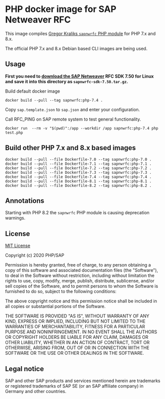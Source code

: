 # PHP docker image for SAP Netweaver RFC

This image compiles [Gregor Kraliks `sapnwrfc` PHP module][kralik] for PHP 7.x and 8.x.

The official PHP 7.x and 8.x Debian based CLI images are being used.

## Usage

**First you need to [download the SAP Netweaver][sapnwrfcsdk] RFC SDK 7.50 for
Linux and save it into this directory as `sapnwrfc-sdk-7.50.tar.gz`.**

Build default docker image

```shell script
docker build --pull --tag sapnwrfc:php-7.4 .
```

Copy `sap.template.json` to `sap.json` and enter your configuration.

Call RFC_PING on SAP remote system to test general functionality.

```shell script
docker run  --rm -v "$(pwd)":/app --workdir /app sapnwrfc:php-7.4 php test.php
```

## Build other PHP 7.x and 8.x based images

```shell script
docker build --pull --file Dockerfile-7.0 --tag sapnwrfc:php-7.0 .
docker build --pull --file Dockerfile-7.1 --tag sapnwrfc:php-7.1 .
docker build --pull --file Dockerfile-7.2 --tag sapnwrfc:php-7.2 .
docker build --pull --file Dockerfile-7.3 --tag sapnwrfc:php-7.3 .
docker build --pull --file Dockerfile-7.4 --tag sapnwrfc:php-7.4 .
docker build --pull --file Dockerfile-8.1 --tag sapnwrfc:php-8.1 .
docker build --pull --file Dockerfile-8.2 --tag sapnwrfc:php-8.2 .
```

## Annotations

Starting with PHP 8.2 the `sapnwrfc` PHP module is causing deprecation warnings.

## License

[MIT License](LICENSE)

Copyright (c) 2020 PHP/SAP

Permission is hereby granted, free of charge, to any person obtaining a copy
of this software and associated documentation files (the "Software"), to deal
in the Software without restriction, including without limitation the rights
to use, copy, modify, merge, publish, distribute, sublicense, and/or sell
copies of the Software, and to permit persons to whom the Software is
furnished to do so, subject to the following conditions:

The above copyright notice and this permission notice shall be included in all
copies or substantial portions of the Software.

THE SOFTWARE IS PROVIDED "AS IS", WITHOUT WARRANTY OF ANY KIND, EXPRESS OR
IMPLIED, INCLUDING BUT NOT LIMITED TO THE WARRANTIES OF MERCHANTABILITY,
FITNESS FOR A PARTICULAR PURPOSE AND NONINFRINGEMENT. IN NO EVENT SHALL THE
AUTHORS OR COPYRIGHT HOLDERS BE LIABLE FOR ANY CLAIM, DAMAGES OR OTHER
LIABILITY, WHETHER IN AN ACTION OF CONTRACT, TORT OR OTHERWISE, ARISING FROM,
OUT OF OR IN CONNECTION WITH THE SOFTWARE OR THE USE OR OTHER DEALINGS IN THE
SOFTWARE.


## Legal notice

SAP and other SAP products and services mentioned herein are trademarks or
registered trademarks of SAP SE (or an SAP affiliate company) in Germany and
other countries.

[kralik]: https://github.com/gkralik/php7-sapnwrfc "SAP NW RFC SDK extension for PHP7"
[sapnwrfcsdk]: https://gkralik.github.io/php7-sapnwrfc/installation.html#download-the-sap-nw-rfc-library "Download SAP Netweaver RFC SDK 7.50"
